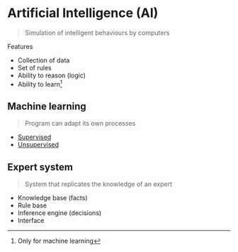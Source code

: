 # Artificial Intelligence (AI)

> Simulation of intelligent behaviours by computers

<p></p>
Features

- Collection of data
- Set of rules
- Ability to reason (logic)
- Ability to learn[^1]

## Machine learning

> Program can adapt its own processes

- [Supervised](../misc/machine-learning/types.md#supervised-learning)
- [Unsupervised](../misc/machine-learning/types.md#unsupervised-learning)

## Expert system

> System that replicates the knowledge of an expert

- Knowledge base (facts)
- Rule base
- Inference engine (decisions)
- Interface

[^1]: Only for machine learning
